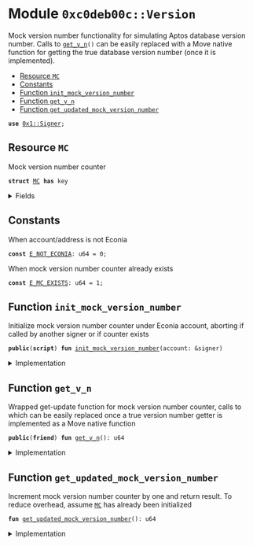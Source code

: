 
<a name="0xc0deb00c_Version"></a>

# Module `0xc0deb00c::Version`

Mock version number functionality for simulating Aptos database
version number. Calls to <code><a href="Version.md#0xc0deb00c_Version_get_v_n">get_v_n</a>()</code> can be easily replaced with a
Move native function for getting the true database version number
(once it is implemented).


-  [Resource `MC`](#0xc0deb00c_Version_MC)
-  [Constants](#@Constants_0)
-  [Function `init_mock_version_number`](#0xc0deb00c_Version_init_mock_version_number)
-  [Function `get_v_n`](#0xc0deb00c_Version_get_v_n)
-  [Function `get_updated_mock_version_number`](#0xc0deb00c_Version_get_updated_mock_version_number)


<pre><code><b>use</b> <a href="../../../build/MoveStdlib/docs/Signer.md#0x1_Signer">0x1::Signer</a>;
</code></pre>



<a name="0xc0deb00c_Version_MC"></a>

## Resource `MC`

Mock version number counter


<pre><code><b>struct</b> <a href="Version.md#0xc0deb00c_Version_MC">MC</a> <b>has</b> key
</code></pre>



<details>
<summary>Fields</summary>


<dl>
<dt>
<code>i: u64</code>
</dt>
<dd>

</dd>
</dl>


</details>

<a name="@Constants_0"></a>

## Constants


<a name="0xc0deb00c_Version_E_NOT_ECONIA"></a>

When account/address is not Econia


<pre><code><b>const</b> <a href="Version.md#0xc0deb00c_Version_E_NOT_ECONIA">E_NOT_ECONIA</a>: u64 = 0;
</code></pre>



<a name="0xc0deb00c_Version_E_MC_EXISTS"></a>

When mock version number counter already exists


<pre><code><b>const</b> <a href="Version.md#0xc0deb00c_Version_E_MC_EXISTS">E_MC_EXISTS</a>: u64 = 1;
</code></pre>



<a name="0xc0deb00c_Version_init_mock_version_number"></a>

## Function `init_mock_version_number`

Initialize mock version number counter under Econia account,
aborting if called by another signer or if counter exists


<pre><code><b>public</b>(<b>script</b>) <b>fun</b> <a href="Version.md#0xc0deb00c_Version_init_mock_version_number">init_mock_version_number</a>(account: &signer)
</code></pre>



<details>
<summary>Implementation</summary>


<pre><code><b>public</b>(<b>script</b>) <b>fun</b> <a href="Version.md#0xc0deb00c_Version_init_mock_version_number">init_mock_version_number</a>(
    account: &signer
) {
    <b>let</b> addr = s_a_o(account); // Get account <b>address</b>
    <b>assert</b>!(addr == @Econia, <a href="Version.md#0xc0deb00c_Version_E_NOT_ECONIA">E_NOT_ECONIA</a>); // Assert Econia called
    // Assert mock version number counter doesn't exist already
    <b>assert</b>!(!<b>exists</b>&lt;<a href="Version.md#0xc0deb00c_Version_MC">MC</a>&gt;(addr), <a href="Version.md#0xc0deb00c_Version_E_MC_EXISTS">E_MC_EXISTS</a>);
    <b>move_to</b>&lt;<a href="Version.md#0xc0deb00c_Version_MC">MC</a>&gt;(account, <a href="Version.md#0xc0deb00c_Version_MC">MC</a>{i: 0}); // Move mock counter <b>to</b> Econia
}
</code></pre>



</details>

<a name="0xc0deb00c_Version_get_v_n"></a>

## Function `get_v_n`

Wrapped get-update function for mock version number counter,
calls to which can be easily replaced once a true version number
getter is implemented as a Move native function


<pre><code><b>public</b>(<b>friend</b>) <b>fun</b> <a href="Version.md#0xc0deb00c_Version_get_v_n">get_v_n</a>(): u64
</code></pre>



<details>
<summary>Implementation</summary>


<pre><code><b>public</b>(<b>friend</b>) <b>fun</b> <a href="Version.md#0xc0deb00c_Version_get_v_n">get_v_n</a>():
u64
<b>acquires</b> <a href="Version.md#0xc0deb00c_Version_MC">MC</a> {
    <a href="Version.md#0xc0deb00c_Version_get_updated_mock_version_number">get_updated_mock_version_number</a>()
}
</code></pre>



</details>

<a name="0xc0deb00c_Version_get_updated_mock_version_number"></a>

## Function `get_updated_mock_version_number`

Increment mock version number counter by one and return result.
To reduce overhead, assume <code><a href="Version.md#0xc0deb00c_Version_MC">MC</a></code> has already been initialized


<pre><code><b>fun</b> <a href="Version.md#0xc0deb00c_Version_get_updated_mock_version_number">get_updated_mock_version_number</a>(): u64
</code></pre>



<details>
<summary>Implementation</summary>


<pre><code><b>fun</b> <a href="Version.md#0xc0deb00c_Version_get_updated_mock_version_number">get_updated_mock_version_number</a>():
u64
<b>acquires</b> <a href="Version.md#0xc0deb00c_Version_MC">MC</a> {
    // Borrow mutable reference <b>to</b> mock version number counter value
    <b>let</b> v_n = &<b>mut</b> <b>borrow_global_mut</b>&lt;<a href="Version.md#0xc0deb00c_Version_MC">MC</a>&gt;(@Econia).i;
    *v_n = *v_n + 1; // Increment by 1
    *v_n // Return new value
}
</code></pre>



</details>
